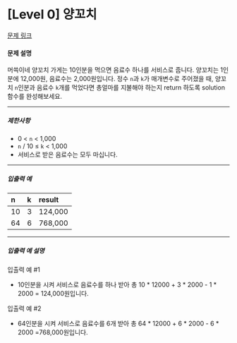 # [Level 0] 양꼬치

[문제 링크](https://school.programmers.co.kr/learn/courses/30/lessons/120830)

#### 문제 설명

머쓱이네 양꼬치 가게는 10인분을 먹으면 음료수 하나를 서비스로 줍니다. 양꼬치는 1인분에 12,000원, 음료수는 2,000원입니다. 정수 ```n```과 ```k```가 매개변수로 주어졌을 때, 양꼬치 ```n```인분과 음료수 ```k```개를 먹었다면 총얼마를 지불해야 하는지 return 하도록 solution 함수를 완성해보세요.

---

##### 제한사항

- 0 < ```n``` < 1,000
- ```n``` / 10 ≤ ```k``` < 1,000
- 서비스로 받은 음료수는 모두 마십니다.

---

##### 입출력 예

|n|k|result|
|:---|:---|:---|
|10|3|124,000|
|64|6|768,000|

---

##### 입출력 예 설명

입출력 예 #1

- 10인분을 시켜 서비스로 음료수를 하나 받아 총 10 * 12000 + 3 * 2000 - 1 * 2000 = 124,000원입니다.

입출력 예 #2

- 64인분을 시켜 서비스로 음료수를 6개 받아 총 64 * 12000 + 6 * 2000 - 6 * 2000 =768,000원입니다.
